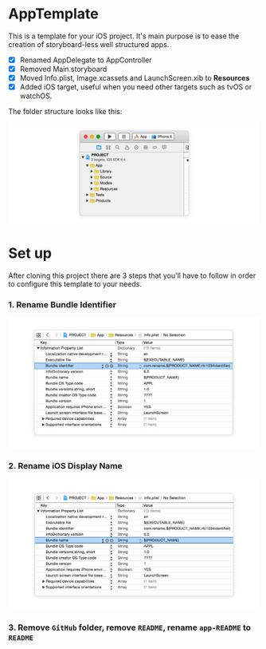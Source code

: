 # AppTemplate

This is a template for your iOS project. It's main purpose is to ease the creation of storyboard-less well structured apps.

- [x] Renamed AppDelegate to AppController
- [x] Removed Main.storyboard
- [x] Moved Info.plist, Image.xcassets and LaunchScreen.xib to **Resources**
- [x] Added iOS target, useful when you need other targets such as tvOS or watchOS.

The folder structure looks like this:

![folder structure](https://raw.githubusercontent.com/3lvis/AppTemplate/master/GitHub/project-structure-2.png)

# Set up

After cloning this project there are 3 steps that you'll have to follow in order to configure this template to your needs.

### 1. Rename Bundle Identifier

![Bundle indentifier](https://raw.githubusercontent.com/3lvis/AppTemplate/master/GitHub/step-2-rename-bundle-2.png)

### 2. Rename iOS Display Name

![Bundle name](https://raw.githubusercontent.com/3lvis/AppTemplate/master/GitHub/step-3-rename-display-name-2.png)

### 3. Remove `GitHub` folder, remove `README`, rename `app-README` to `README`
